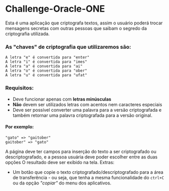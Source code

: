 # Challenge-Oracle-ONE


Esta é uma aplicação que criptografa textos, assim o usuário poderá trocar mensagens secretas com outras pessoas que saibam o segredo da criptografia utilizada.

### As "chaves" de criptografia que utilizaremos são:<br>
`A letra "e" é convertida para "enter"`<br>
`A letra "i" é convertida para "imes"`<br>
`A letra "a" é convertida para "ai"`<br>
`A letra "o" é convertida para "ober"`<br>
`A letra "u" é convertida para "ufat"`<br>

### Requisitos:
- Deve funcionar apenas com **letras minúsculas**
- **Não** devem ser utilizados letras com acentos nem caracteres especiais
- Deve ser possível converter uma palavra para a versão criptografada e também retornar uma palavra criptografada para a versão original.

#### Por exemplo:<br>
`"gato" => "gaitober"`<br>
`gaitober" => "gato"`<br>

A página deve ter campos para inserção do texto a ser criptografado ou descriptografado, e a pessoa usuária deve poder escolher entre as duas opções
O resultado deve ser exibido na tela.
Extras:
- Um botão que copie o texto criptografado/descriptografado para a área de transferência - ou seja, que tenha a mesma funcionalidade do `ctrl+C` ou da opção *"copiar"* do menu dos aplicativos.
